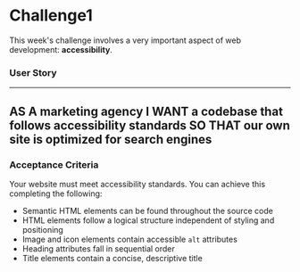 # Challenge1

This week's challenge involves a very important aspect of web development: **accessibility**. 

### User Story

---
AS A marketing agency
I WANT a codebase that follows accessibility standards
SO THAT our own site is optimized for search engines
---

### Acceptance Criteria

Your website must meet accessibility standards. You can achieve this completing the following:

* Semantic HTML elements can be found throughout the source code
* HTML elements follow a logical structure independent of styling and positioning
* Image and icon elements contain accessible `alt` attributes
* Heading attributes fall in sequential order
* Title elements contain a concise, descriptive title
